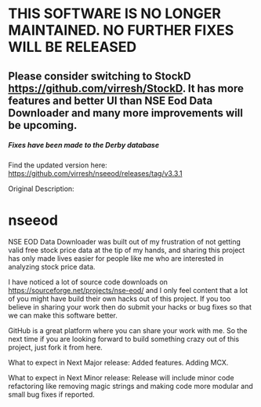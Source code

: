 # THIS SOFTWARE IS NO LONGER MAINTAINED. NO FURTHER FIXES WILL BE RELEASED

## Please consider switching to StockD https://github.com/virresh/StockD. It has more features and better UI than NSE Eod Data Downloader and many more improvements will be upcoming.



##### Fixes have been made to the Derby database  
Find the updated version here: https://github.com/virresh/nseeod/releases/tag/v3.3.1


Original Description:  

# nseeod
NSE EOD Data Downloader was built out of my frustration of not getting valid free stock price data at the tip of my hands, and sharing this project has only made lives easier for people like me who are interested in analyzing stock price data.

I have noticed a lot of source code downloads on https://sourceforge.net/projects/nse-eod/ and I only feel content that a lot of you might have build their own hacks out of this project. If you too believe in sharing your work then do submit your hacks or bug fixes so that we can make this software better.

GitHub is a great platform where you can share your work with me. So the next time if you are looking forward to build something crazy out of this project, just fork it from here.

What to expect in Next Major release:
Added features. Adding MCX.

What to expect in Next Minor release:
Release will include minor code refactoring like removing magic strings and making code more modular and small bug fixes if reported.
